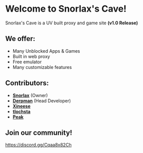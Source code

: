 # Welcome to Snorlax's Cave!
Snorlax's Cave is a UV built proxy and game site **(v1.0 Release)**
## We offer:
- Many Unblocked Apps & Games
- Built in web proxy
- Free emulator
- Many customizable features

## Contributors:
- **[Snorlax](https://github.com/snorlaxscave)** (Owner)
- **[Derpman](https://github.com/DerpmanDev)** (Head Developer)
- **[Xineese](https://github.com/mecharis-420)**
- **[tlochsta](https://github.com/TlochstaDev)**
- **[Peak](https://github.com/NottPeak)**


## Join our community!
https://discord.gg/Cqaa8x82Ch
